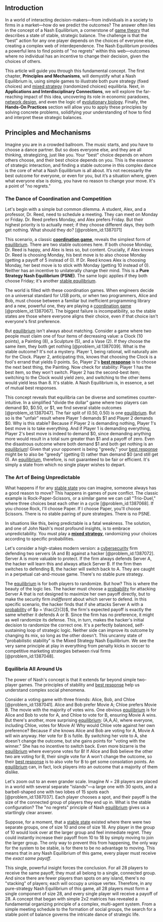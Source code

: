 ## Introduction
In a world of interacting decision-makers—from individuals in a society to firms in a market—how do we predict the outcomes? The answer often lies in the concept of a Nash Equilibrium, a cornerstone of [game theory](@article_id:140236) that describes a state of stable, strategic balance. The challenge is that the "best" action for any one player depends on the choices of everyone else, creating a complex web of interdependence. The Nash Equilibrium provides a powerful lens to find points of "no regrets" within this web—outcomes where no individual has an incentive to change their decision, given the choices of others.

This article will guide you through this fundamental concept. The first chapter, **Principles and Mechanisms**, will demystify what a Nash Equilibrium is, using simple games to illustrate both pure strategy (fixed choices) and [mixed strategy](@article_id:144767) (randomized choices) equilibria. Next, in **Applications and Interdisciplinary Connections**, we will explore the far-reaching impact of this idea, uncovering its role in economic paradoxes, [network design](@article_id:267179), and even the logic of [evolutionary biology](@article_id:144986). Finally, the **Hands-On Practices** section will allow you to apply these principles by solving concrete problems, solidifying your understanding of how to find and interpret these strategic balances.

## Principles and Mechanisms

Imagine you are in a crowded ballroom. The music starts, and you have to choose a dance partner. But so does everyone else, and they are all thinking, strategizing, just like you. Your "best" choice depends on whom others choose, and their best choice depends on you. This is the essence of strategic interaction, and finding a stable outcome in this complex dance is the core of what a Nash Equilibrium is all about. It’s not necessarily the best outcome for everyone, or even for you, but it’s a situation where, given what everyone else is doing, you have no reason to change your move. It's a point of "no regrets."

### The Dance of Coordination and Competition

Let's begin with a simple but common dilemma. A student, Alex, and a professor, Dr. Reed, need to schedule a meeting. They can meet on Monday or Friday. Dr. Reed prefers Monday, and Alex prefers Friday. But their highest priority is to actually meet; if they choose different days, they both get nothing. What should they do? [@problem_id:1387071]

This scenario, a classic **[coordination game](@article_id:269535)**, reveals the simplest form of [equilibrium](@article_id:144554). There are two stable outcomes here. If both choose Monday, Dr. Reed is happy, and Alex is less so, but content. Crucially, if Alex knows Dr. Reed is choosing Monday, his best move is to also choose Monday (getting a payoff of 5 instead of 0). If Dr. Reed knows Alex is choosing Monday, her best move is to stick with Monday (getting 10 instead of 0). Neither has an incentive to unilaterally change their mind. This is a **Pure Strategy Nash Equilibrium (PSNE)**. The same logic applies if they both choose Friday; it's another [stable equilibrium](@article_id:268985).

The world is filled with these coordination games. When engineers decide on a universal standard for USB ports, or when two programmers, Alice and Bob, must choose between a familiar but inefficient programming library and a new, powerful one, they are playing a [coordination game](@article_id:269535) [@problem_id:1387067]. The biggest failure is incompatibility, so the stable states are those where everyone aligns their choice, even if that choice isn't everyone's first preference.

But [equilibrium](@article_id:144554) isn't always about matching. Consider a game where two people must claim one of four items of decreasing value: a Clock (10 points), a Painting (8), a Sculpture (5), and a Vase (2). If they choose the same item, they both get nothing [@problem_id:1387039]. What is the stable outcome? It's not a mystery. Player 1, being rational, will naturally aim for the Clock. Player 2, anticipating this, knows that choosing the Clock is a fool's errand that yields 0 points. So, Player 2's **[best response](@article_id:272245)** is to choose the next best thing, the Painting. Now check for stability: Player 1 has the best item, so they won't switch. Player 2 has the second-best item; switching to the Clock would yield zero, and switching to the other items would yield less than 8. It's stable. A Nash Equilibrium is, in essence, a set of mutual best responses.

This concept reveals that equilibria can be diverse and sometimes counter-intuitive. In a simplified "divide the dollar" game where two players can demand $0, $0.50, or $1, we find several stable outcomes [@problem_id:1387047]. The fair split of $(0.50, 0.50)$ is one [equilibrium](@article_id:144554). But so is the "unfair" result where Player 1 demands $1 and Player 2 demands $0. Why is this stable? Because if Player 2 is demanding nothing, Player 1's best move is to take everything. And if Player 1 is demanding everything, Player 2's best move is indeed to demand $0, since demanding anything more would result in a total sum greater than $1 and a payoff of zero. Even the disastrous outcome where both demand $1 and both get nothing is an [equilibrium](@article_id:144554)! Given that your opponent is being "greedy," your [best response](@article_id:272245) might be to also be "greedy" (getting 0) rather than demand $0 (and still get 0). An [equilibrium](@article_id:144554), therefore, is not guaranteed to be fair or efficient. It's simply a state from which no single player wishes to depart.

### The Art of Being Unpredictable

What happens if for any [stable state](@article_id:176509) you can imagine, someone always has a good reason to move? This happens in games of pure conflict. The classic example is Rock-Paper-Scissors, or a similar game we can call "Trio-Duel," where three choices beat each other in a cycle [@problem_id:1387068]. If you choose Rock, I'll choose Paper. If I choose Paper, you'll choose Scissors. There is no stable pairing of pure strategies. There is no PSNE.

In situations like this, being predictable is a fatal weakness. The solution, and one of John Nash's most profound insights, is to embrace unpredictability. You must play a **[mixed strategy](@article_id:144767)**, randomizing your choices according to specific probabilities.

Let's consider a high-stakes modern version: a [cybersecurity](@article_id:262326) firm defending two servers (A and B) against a hacker [@problem_id:1387072]. Server A is more valuable to protect. If the firm always defends Server A, the hacker will learn this and always attack Server B. If the firm then switches to defending B, the hacker will switch back to A. They are caught in a perpetual cat-and-mouse game. There's no stable pure strategy.

The [equilibrium](@article_id:144554) is for both players to randomize. But how? This is where the beauty of the logic lies. The hacker must choose a [probability](@article_id:263106) for attacking Server A that is not designed to maximize her own payoff directly, but to make the security firm *indifferent* about which server to defend. In this specific scenario, the hacker finds that if she attacks Server A with a [probability](@article_id:263106) of $p = \frac{2}{3}$, the firm's expected payoff is exactly the same whether it defends A or B. Since the firm has no preference, it might as well randomize its defense. This, in turn, makes the hacker's initial decision to randomize the correct one. It's a perfectly balanced, self-sustaining loop of strategic logic. Neither side can improve its outcome by changing its mix, so long as the other doesn't. This uncanny state of "probabilistic stability" is the Mixed Strategy Nash Equilibrium. We see the very same principle at play in everything from penalty kicks in soccer to competitive marketing strategies between rival firms [@problem_id:1387048].

### Equilibria All Around Us

The power of Nash's concept is that it extends far beyond simple two-player games. The principles of stability and [best response](@article_id:272245) help us understand complex social phenomena.

Consider a voting game with three friends: Alice, Bob, and Chloe [@problem_id:1387041]. Alice and Bob prefer Movie A; Chloe prefers Movie B. The movie with the majority of votes wins. One obvious [equilibrium](@article_id:144554) is for Alice and Bob to vote for A, and Chloe to vote for B, ensuring Movie A wins. But there's another, more surprising [equilibrium](@article_id:144554): (A,A,A), where everyone, including Chloe, votes for Movie A! Why would Chloe vote against her own preference? Because if she knows Alice and Bob are voting for A, Movie A will win anyway. Her vote for B is futile. By switching her vote to A, she doesn't change the outcome, but she gains points for "voting with the winner." She has no incentive to switch back. Even more bizarre is the [equilibrium](@article_id:144554) where everyone votes for B! If Alice and Bob believe the other two are voting for B, their single vote for A won't change the outcome, so their [best response](@article_id:272245) is to also vote for B to get some consolation points. An [equilibrium](@article_id:144554) can, in fact, lock players into an outcome that a majority of them dislike.

Let's zoom out to an even grander scale. Imagine $N=28$ players are placed in a world with several separate "islands"—a large one with 30 spots, and a barbell-shaped one with two lobes of 15 spots each [@problem_id:1387037]. Each player chooses a spot, and their payoff is the size of the connected group of players they end up in. What is the stable configuration? The "no regrets" principle of Nash [equilibrium](@article_id:144554) gives us a startlingly clear answer.

Suppose, for a moment, that a [stable state](@article_id:176509) existed where there were two separate groups, one of size 10 and one of size 18. Any player in the group of 10 would look over at the larger group and feel immediate regret. They could instantly increase their payoff from 10 to 18 by simply moving to join the larger group. The only way to prevent this from happening, the only way for the system to be stable, is for there to be no advantage to moving. This means that in any Nash Equilibrium of this game, every player must receive the *exact same payoff*.

This single, powerful insight forces the conclusion. For all 28 players to receive the same payoff, they must all belong to a single, connected group. And since there are fewer players than spots on any island, there's no "stacking" of players; each will occupy a unique vertex. Therefore, in any pure-strategy Nash Equilibrium of this game, all 28 players must form a single component of size 28, and every single player will receive a payoff of 28. A concept that began with simple 2x2 matrices has revealed a fundamental organizing principle of a complex, multi-agent system. From a simple meeting schedule to the formation of social groups, the search for a stable point of balance governs the intricate dance of strategic life.

